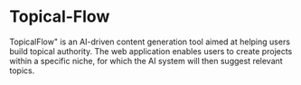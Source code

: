 # Topical-Flow
TopicalFlow" is an AI-driven content generation tool aimed at helping users build topical authority. The web application enables users to create projects within a specific niche, for which the AI system will then suggest relevant topics.
